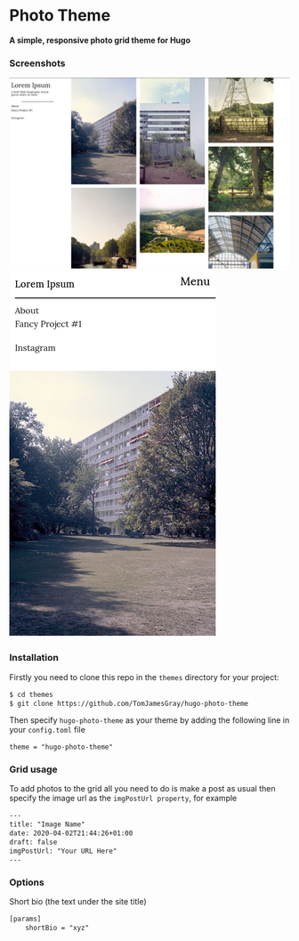 # Photo Theme
**A simple, responsive photo grid theme for Hugo**

### Screenshots
![Screenshot showing the theme on a desktop](images/example.png)
![Screenshot showing the theme on a mobile device](images/mobile.png)

### Installation
Firstly you need to clone this repo in the `themes` directory for your project:
```
$ cd themes
$ git clone https://github.com/TomJamesGray/hugo-photo-theme
```
Then specify `hugo-photo-theme` as your theme by adding the following line in your `config.toml` file
```
theme = "hugo-photo-theme"
```

### Grid usage
To add photos to the grid all you need to do is make a post as usual then specify the image url as the `imgPostUrl property`, for example

```
---
title: "Image Name"
date: 2020-04-02T21:44:26+01:00
draft: false
imgPostUrl: "Your URL Here"
---
```

### Options
Short bio (the text under the site title)
```
[params]
    shortBio = "xyz"
```